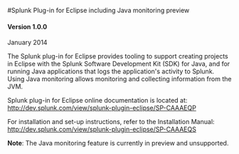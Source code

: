 #Splunk Plug-in for Eclipse including Java monitoring preview

#### Version 1.0.0

January 2014

The Splunk plug-in for Eclipse provides tooling to support creating projects in Eclipse with the Splunk Software Development Kit (SDK) for Java, and for running Java applications that logs the application's activity to Splunk.
Using Java monitoring allows monitoring and collecting information from the JVM.

Splunk plug-in for Eclipse online documentation is located at:
<http://dev.splunk.com/view/splunk-plugin-eclipse/SP-CAAAEQP>

For installation and set-up instructions, refer to the Installation Manual: <http://dev.splunk.com/view/splunk-plugin-eclipse/SP-CAAAEQS>

**Note**: The Java monitoring feature is currently in preview and unsupported. 
